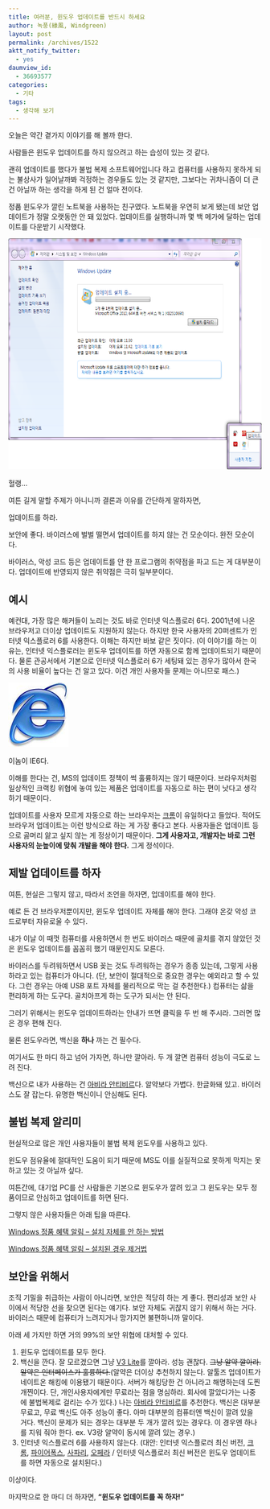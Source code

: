 ```yaml
---
title: 여러분, 윈도우 업데이트를 반드시 하세요
author: 녹풍(綠風, Windgreen)
layout: post
permalink: /archives/1522
aktt_notify_twitter:
  - yes
daumview_id:
  - 36693577
categories:
  - 기타
tags:
  - 생각해 보기
---
```

오늘은 약간 곁가지 이야기를 해 볼까 한다.

사람들은 윈도우 업데이트를 하지 않으려고 하는 습성이 있는 것 같다.

괜히 업데이트를 했다가 불법 복제 소프트웨어입니다 하고 컴퓨터를 사용하지 못하게 되는 불상사가 일어날까봐 걱정하는 경우들도 있는 것 같지만, 그보다는 귀차니즘이 더 큰 건 아닐까 하는 생각을 하게 된 건 얼마 전이다.

정품 윈도우가 깔린 노트북을 사용하는 친구였다. 노트북을 우연히 보게 됐는데 보안 업데이트가 정말 오랫동안 안 돼 있었다. 업데이트를 실행하니까 몇 백 메가에 달하는 업데이트를 다운받기 시작했다.

<p style="text-align: center;">
  <img class="aligncenter" src="/uploads/legacy/window-update.png" alt="" width="640" height="459" />
</p>

헐랭…

여튼 길게 말할 주제가 아니니까 결론과 이유를 간단하게 말하자면,

업데이트를 하라.

보안에 좋다. 바이러스에 벌벌 떨면서 업데이트를 하지 않는 건 모순이다. 완전 모순이다.

바이러스, 악성 코드 등은 업데이트를 안 한 프로그램의 취약점을 파고 드는 게 대부분이다. 업데이트에 반영되지 않은 취약점은 극히 일부분이다.

## 예시

예컨대, 가장 많은 해커들이 노리는 것도 바로 인터넷 익스플로러 6다. 2001년에 나온 브라우저고 더이상 업데이트도 지원하지 않는다. 하지만 한국 사용자의 20퍼센트가 인터넷 익스플로러 6를 사용한다. 이해는 하지만 바보 같은 짓이다. (이 이야기를 하는 이유는, 인터넷 익스플로러는 윈도우 업데이트를 하면 자동으로 함께 업데이트되기 때문이다. 물론 관공서에서 기본으로 인터넷 익스플로러 6가 세팅돼 있는 경우가 많아서 한국의 사용 비율이 높다는 건 알고 있다. 이건 개인 사용자들 문제는 아니므로 패스.)

<div style="width: 129px" class="wp-caption aligncenter">
  <img class=" " src="/uploads/legacy/ie6icon.jpg" alt="" width="119" height="128" /><p class="wp-caption-text">
    이놈이 IE6다.
  </p>
</div>

이해를 한다는 건, MS의 업데이트 정책이 썩 훌륭하지는 않기 때문이다. 브라우저처럼 일상적인 크랙킹 위협에 놓여 있는 제품은 업데이트를 자동으로 하는 편이 낫다고 생각하기 때문이다.

업데이트를 사용자 모르게 자동으로 하는 브라우저는 [크롬][1]이 유일하다고 들었다. 적어도 브라우저 업데이트는 이런 방식으로 하는 게 가장 좋다고 본다. 사용자들은 업데이트 등으로 곯머리 앓고 싶지 않는 게 정상이기 때문이다. **그게 사용자고, 개발자는 바로 그런 사용자의 눈높이에 맞춰 개발을 해야 한다.** 그게 정석이다.

## 제발 업데이트를 하자

여튼, 현실은 그렇지 않고, 따라서 조언을 하자면, 업데이트를 해야 한다.

예로 든 건 브라우저뿐이지만, 윈도우 업데이트 자체를 해야 한다. 그래야 온갖 악성 코드로부터 자유로울 수 있다.

내가 이날 이 때껏 컴퓨터를 사용하면서 한 번도 바이러스 때문에 골치를 겪지 않았던 것은 윈도우 업데이트를 꼼꼼히 했기 때문인지도 모른다.

바이러스를 두려워하면서 USB 꽂는 것도 두려워하는 경우가 종종 있는데, 그렇게 사용하라고 있는 컴퓨터가 아니다. (단, 보안이 절대적으로 중요한 경우는 예외라고 할 수 있다. 그런 경우는 아예 USB 포트 자체를 물리적으로 막는 걸 추천한다.) 컴퓨터는 삶을 편리하게 하는 도구다. 골치아프게 하는 도구가 되서는 안 된다.

그러기 위해서는 윈도우 업데이트하라는 안내가 뜨면 클릭을 두 번 해 주시라. 그러면 많은 경우 편해 진다.

물론 윈도우라면, 백신을 **하나** 까는 건 필수다.

여기서도 한 마디 하고 넘어 가자면, 하나만 깔아라. 두 개 깔면 컴퓨터 성능이 극도로 느려 진다.

백신으로 내가 사용하는 건 [아비라 안티비르][2]다. 알약보다 가볍다. 한글화돼 있고. 바이러스도 잘 잡는다. 유명한 백신이니 안심해도 된다.

## 불법 복제 알리미

현실적으로 많은 개인 사용자들이 불법 복제 윈도우를 사용하고 있다.

윈도우 점유율에 절대적인 도움이 되기 때문에 MS도 이를 실질적으로 못하게 막지는 못하고 있는 것 아닐까 싶다.

여튼간에, 대기업 PC를 산 사람들은 기본으로 윈도우가 깔려 있고 그 윈도우는 모두 정품이므로 안심하고 업데이트를 하면 된다.

그렇지 않은 사용자들은 아래 팁을 따른다.

[Windows 정품 혜택 알림 &#8211; 설치 자체를 안 하는 방법][3]

[Windows 정품 혜택 알림 &#8211; 설치된 경우 제거법][4]

## 보안을 위해서

조직 기밀을 취급하는 사람이 아니라면, 보안은 적당히 하는 게 좋다. 편리성과 보안 사이에서 적당한 선을 찾으면 된다는 얘기다. 보안 자체도 귀찮지 않기 위해서 하는 거다. 바이러스 때문에 컴퓨터가 느려지거나 망가지면 불편하니까 말이다.

아래 세 가지만 하면 거의 99%의 보안 위협에 대처할 수 있다.

1.  윈도우 업데이트를 모두 한다.
2.  백신을 깐다. 잘 모르겠으면 그냥 [V3 Lite][5]를 깔아라. 성능 괜찮다. <del>그냥 알약 깔아라. 알약은 인터페이스가 훌륭하다.</del>(알약은 더이상 추천하지 않는다. 알툴즈 업데이트가 네이트온 해킹에 이용됐기 때문이다. 서버가 해킹당한 건 아니라고 해명하는데 도찐개찐이다. 단, 개인사용자에게만 무료라는 점을 명심하라. 회사에 깔았다가는 나중에 불법복제로 걸리는 수가 있다.) 나는 [아비라 안티비르][2]를 추천한다. 백신은 대부분 무료고, 무료 백신도 아주 성능이 좋다. 아마 대부분의 컴퓨터엔 백신이 깔려 있을 거다. 백신이 문제가 되는 경우는 대부분 두 개가 깔려 있는 경우다. 이 경우엔 하나를 지워 줘야 한다. ex. V3랑 알약이 동시에 깔려 있는 경우.)
3.  인터넷 익스플로러 6를 사용하지 않는다. (대안: 인터넷 익스플로러 최신 버전, [크롬][1], [파이어폭스][6], [사파리][7], [오페라][8] / 인터넷 익스플로러 최신 버전은 윈도우 업데이트를 하면 자동으로 설치된다.)

이상이다.

마지막으로 한 마디 더 하자면, **&#8220;윈도우 업데이트를 꼭 하자!&#8221;**

&nbsp;

 [1]: http://www.google.com/chrome/
 [2]: http://www.avira.com
 [3]: http://www.soondesign.co.kr/?p=4066
 [4]: http://blog.daum.net/angela91/7163862
 [5]: http://www.ahnlab.com/kr/site/product/productView.do?prodSeq=8&from=v3lite
 [6]: http://www.mozilla.or.kr/ko/
 [7]: http://www.apple.com/kr/safari/download/
 [8]: http://www.opera.com/